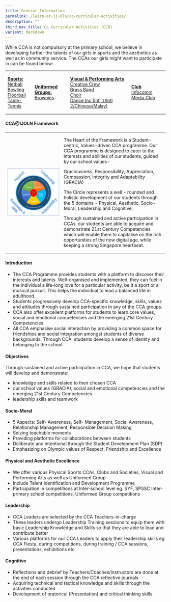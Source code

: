 ```yaml
---
title: General Information
permalink: /learn-at-ij-oln/co-curricular-activities/
description: ""
third_nav_title: Co Curricular Activities (CCA)
variant: markdown
---
```

<p>While CCA is not compulsory at the primary school, we believe in developing further the talents of our girls in sports and the aesthetics as well as in community service. The CCAs our girls might want to participate in can be found below:</p>
<table>
<tbody>
<tr>
<td>
<p><strong><u>Sports:<br></u></strong>
	<a href="/learn-at-ij-oln/cca/netball" target="_self" rel="noopener">Netball</a><br>
	<a href="/learn-at-ij-oln/cca/bowling" target="_self" rel="noopener">Bowling</a><br>
	<a href="/learn-at-ij-oln/cca/floorball" target="_self" rel="noopener">Floorball</a><br>
	<a href="/learn-at-ij-oln/cca/tabletennis" target="_self" rel="noopener">Table-Tennis</a></p>
</td>
<td>
<p><strong><u>Uniformed Groups:<br></u></strong><a href="/learn-at-ij-oln/cca/brownies" target="_self" rel="noopener">Brownies</a>&nbsp;</p>
</td>
<td>
<p><u><strong>Visual &amp; Performing Arts<br></strong></u><a href="/learn-at-ij-oln/cca/creativecrew" target="_self" rel="noopener">Creative Crew</a><br><a href="/learn-at-ij-oln/cca/brassband" target="_self" rel="noopener">Brass Band</a><br><a href="/learn-at-ij-oln/cca/choir" target="_self" rel="noopener">Choir</a><br><a href="/learn-at-ij-oln/cca/danceinc" target="_self" rel="noopener">Dance Inc (Intl 1/Intl 2/Chinese/Malay)</a></p>
</td>
	<td>
<p><strong><u>Club</u></strong><br><a href="/learn-at-ij-oln/cca/infomediaclub" target="_self" rel="noopener">Infocomm Media Club</a></p>
</td>
</tr>
</tbody>
</table>
<h4><strong>CCA@IJOLN Framework</strong></h4>
<table style="border-collapse: collapse; width: 100%;" border="0">
<tbody>
<tr>
<td style="width: 35%;"><img src="/images/cca.png"></td>
<td style="width: 65%;">
<p class="pagecontent_box">The Heart of the Framework is a Student-centric, Values-driven CCA programme. Our CCA programme is designed to cater to the interests and abilities of our students, guided by our school values-&nbsp;</p>
<p class="pagecontent_box">Graciousness, Responsibility, Appreciation, Compassion, Integrity and Adaptability (GRACIA)</p>
<p class="pagecontent_box">The Circle represents a well - rounded and holistic development of our students through&nbsp; the 5 domains - Physical, Aesthetic, Socio-Moral, Leadership and Cognitive.</p>
<p class="pagecontent_box">Through sustained and active participation in CCAs, our students are able to acquire and demonstrate 21st Century Competencies which will enable them to capitalise on the rich opportunities of the new digital age, while keeping a strong Singapore heartbeat.</p>
</td>
</tr>
</tbody>
</table>
<h4><strong>Introduction</strong></h4>
<ul>
<li>The CCA Programme provides students with a platform to discover their interests and talents. Well-organised and implemented, they can fuel in the individual a life-long love for a particular activity, be it a sport or a musical pursuit. This helps the individual to lead a balanced life in adulthood.</li>
<li>Students progressively develop CCA-specific knowledge, skills, values and attitudes through sustained participation in any of the CCA groups.</li>
<li>CCA also offer excellent platforms for students to learn core values, social and emotional competencies and the emerging 21st Century Competencies.</li>
<li>All CCA emphasise social interaction by providing a common space for friendships and social integration amongst students of diverse backgrounds. Through CCA, students develop a sense of identity and belonging to the school.</li>
</ul>
<p></p><h4><strong>Objectives<br></strong></h4>Through sustained and active participation in CCA, we hope that students will develop and demonstrate:<p></p>
<ul>
<li>knowledge and skills related to their chosen CCA</li>
<li>our school values (GRACIA), social and emotional competencies and the emerging 21st Century Competencies</li>
<li>leadership skills and teamwork</li>
</ul>
<h4><strong>Socio-Moral</strong></h4>
<ul>
<li>5 Aspects: Self- Awareness, Self- Management, Social Awareness, Relationship Management, Responsible Decision Making</li>
<li>Seizing teachable moments</li>
<li>Providing platforms for collaborations between students</li>
<li>Deliberate and intentional through the Student Development Plan (SDP)</li>
<li>Emphasizing on Olympic values of Respect, Friendship and Excellence</li>
</ul>
<h4><strong>Physical and Aesthetic Excellence</strong></h4>
<ul>
<li>We offer various Physical Sports CCAs, Clubs and Societies, Visual and Performing Arts as well as Uniformed Group</li>
<li>Include Talent Identification and Development Programme</li>
<li>Participation in competitions at Inter-school level eg. SYF, SPSSC Inter-primary school competitions, Uniformed Group competitions</li>
</ul>
<h4><strong>Leadership</strong></h4>
<ul>
<li>CCA Leaders are selected by the CCA Teachers-in-charge</li>
<li>These leaders undergo Leadership Training sessions to equip them with basic Leadership Knowledge and Skills so that they are able to lead and contribute better</li>
<li>Various platforms for our CCA Leaders to apply their leadership skills eg CCA Fiesta, during competitions, during training / CCA sessions, presentations, exhibitions etc</li>
</ul>
<h4><strong>Cognitive</strong></h4>
<ul>
<li>Reflections and debrief by Teachers/Coaches/Instructors are done at the end of each session through the CCA reflective journals</li>
<li>Acquiring technical and tactical knowledge and skills through the activities conducted</li>
<li>Development of oratorical (Presentation) and critical thinking skills&nbsp;</li>
</ul>
